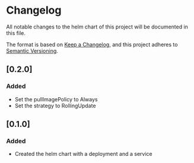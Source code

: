 # Changelog
All notable changes to the helm chart of this project will be documented in this file.

The format is based on [Keep a Changelog](https://keepachangelog.com/en/1.0.0/),
and this project adheres to [Semantic Versioning](https://semver.org/spec/v2.0.0.html).

## [0.2.0]
### Added
- Set the pullImagePolicy to Always
- Set the strategy to RollingUpdate

## [0.1.0]
### Added
- Created the helm chart with a deployment and a service
